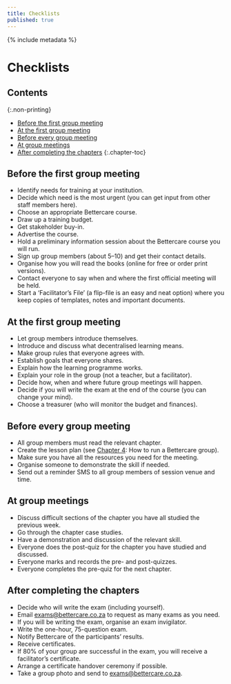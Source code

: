 ```yaml
---
title: Checklists
published: true
---
```


{% include metadata %}

# Checklists

## Contents
{:.non-printing}

*   [Before the first group meeting](#before-the-first-group-meeting)
*   [At the first group meeting](#at-the-first-group-meeting)
*   [Before every group meeting](#before-every-group-meeting)
*   [At group meetings](#at-group-meetings)
*   [After completing the chapters](#after-completing-the-chapters)
{:.chapter-toc}

## Before the first group meeting

* Identify needs for training at your institution. 
* Decide which need is the most urgent (you can get input from other staff members here). 
* Choose an appropriate Bettercare course. 
* Draw up a training budget. 
* Get stakeholder buy-in. 
* Advertise the course. 
* Hold a preliminary information session about the Bettercare course you will run. 
* Sign up group members (about 5–10) and get their contact details. 
* Organise how you will read the books (online for free or order print versions). 
* Contact everyone to say when and where the first official meeting will be held. 
* Start a ‘Facilitator’s File’ (a flip-file is an easy and neat option) where you keep copies of templates, notes and important documents. 

## At the first group meeting

* Let group members introduce themselves. 
* Introduce and discuss what decentralised learning means. 
* Make group rules that everyone agrees with. 
* Establish goals that everyone shares. 
* Explain how the learning programme works. 
* Explain your role in the group (not a teacher, but a facilitator). 
* Decide how, when and where future group meetings will happen. 
* Decide if you will write the exam at the end of the course (you can change your mind). 
* Choose a treasurer (who will monitor the budget and finances). 

## Before every group meeting

* All group members must read the relevant chapter. 
* Create the lesson plan (see [Chapter 4](04.html): How to run a Bettercare group). 
* Make sure you have all the resources you need for the meeting. 
* Organise someone to demonstrate the skill if needed. 
* Send out a reminder SMS to all group members of session venue and time. 

## At group meetings

* Discuss difficult sections of the chapter you have all studied the previous week. 
* Go through the chapter case studies. 
* Have a demonstration and discussion of the relevant skill. 
* Everyone does the post-quiz for the chapter you have studied and discussed. 
* Everyone marks and records the pre- and post-quizzes. 
* Everyone completes the pre-quiz for the next chapter. 

## After completing the chapters

* Decide who will write the exam (including yourself). 
* Email exams@bettercare.co.za to request as many exams as you need. 
* If you will be writing the exam, organise an exam invigilator. 
* Write the one-hour, 75-question exam. 
* Notify Bettercare of the participants’ results. 
* Receive certificates. 
* If 80% of your group are successful in the exam, you will receive a facilitator’s certificate. 
* Arrange a certificate handover ceremony if possible. 
* Take a group photo and send to exams@bettercare.co.za. 